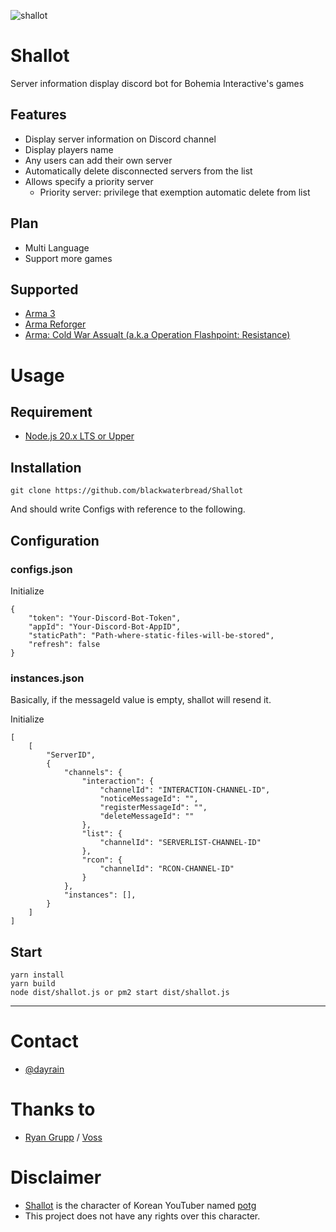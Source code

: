 ![shallot](https://github.com/blackwaterbread/poro/assets/40688555/7193cd47-7510-4b9f-812c-b0f98d4d66a2)
# Shallot
Server information display discord bot for Bohemia Interactive's games

## Features
* Display server information on Discord channel
* Display players name
* Any users can add their own server
* Automatically delete disconnected servers from the list
* Allows specify a priority server
    - Priority server: privilege that exemption automatic delete from list

## Plan
* Multi Language
* Support more games

## Supported
* [Arma 3](https://store.steampowered.com/app/107410/Arma_3/)
* [Arma Reforger](https://store.steampowered.com/app/1874880/Arma_Reforger/)
* [Arma: Cold War Assualt (a.k.a Operation Flashpoint: Resistance)](https://store.steampowered.com/app/65790/ARMA_Cold_War_Assault/)

# Usage
## Requirement
* [Node.js 20.x LTS or Upper](https://nodejs.org)

## Installation
```
git clone https://github.com/blackwaterbread/Shallot
```
And should write Configs with reference to the following.

## Configuration
### configs.json
Initialize
```
{
    "token": "Your-Discord-Bot-Token",
    "appId": "Your-Discord-Bot-AppID",
    "staticPath": "Path-where-static-files-will-be-stored",
    "refresh": false
}
```

### instances.json
Basically, if the messageId value is empty, shallot will resend it.

Initialize
```
[
    [
        "ServerID",
        {
            "channels": {
                "interaction": {
                    "channelId": "INTERACTION-CHANNEL-ID",
                    "noticeMessageId": "",
                    "registerMessageId": "",
                    "deleteMessageId": ""
                },
                "list": {
                    "channelId": "SERVERLIST-CHANNEL-ID"
                },
                "rcon": {
                    "channelId": "RCON-CHANNEL-ID"
                }
            },
            "instances": [],
        }
    ]
]
```

## Start
```
yarn install
yarn build
node dist/shallot.js or pm2 start dist/shallot.js
```

---

# Contact
* [@dayrain](https://discord.com/users/119027576692801536)

# Thanks to
* [Ryan Grupp](https://code.clearbackblast.com/Theowningone) / [Voss](https://code.clearbackblast.com/Theowningone/voss)

# Disclaimer
* [Shallot](https://namu.wiki/w/%EC%83%AC%EB%A1%AF(%ED%8C%A5%EC%A5%90%20%EC%8B%9C%EB%A6%AC%EC%A6%88)) is the character of Korean YouTuber named [potg](https://www.youtube.com/channel/UCw4MwGSaNYbG0cKV02Kq6tw)
* This project does not have any rights over this character.